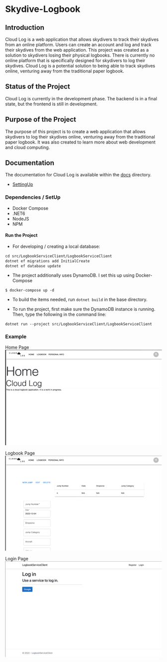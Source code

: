 # Skydive-Logbook

## Introduction

Cloud Log is a web application that allows skydivers to track their skydives from an online platform.
Users can create an account and log and track their skydives from the web application. This project
was created as a solution to skydivers losing their physical logbooks. There is currently no online
platform that is specifically designed for skydivers to log their skydives. Cloud Log is a potential
solution to being able to track skydives online, venturing away from the traditional paper logbook.

## Status of the Project

Cloud Log is currently in the development phase. The backend is in a final state, but the frontend
is still in development.

## Purpose of the Project

The purpose of this project is to create a web application
that allows skydivers to log their skydives online, venturing
away from the traditional paper logbook. It was also created
to learn more about web development and cloud computing.

## Documentation

The documentation for Cloud Log is available within the
[docs](docs) directory. 

- [SettingUp](docs/setting_up.md)


### Dependencies / SetUp

- Docker Compose
- .NET6
- NodeJS
- NPM

#### Run the Project

- For developing / creating a local database:

```shell
cd src/LogbookServiceClient/LogbookServiceClient
dotnet ef migrations add InitialCreate
dotnet ef database update
```

- The project additionally uses DynamoDB. I set this up using Docker-Compose

```shell
$ docker-compose up -d
```

- To build the items needed, run `dotnet build` in the base directory.

- To run the project, first make sure the DynamoDB instance is running.
Then, type the following in the command line:

```shell
dotnet run --project src/LogbookServiceClient/LogbookServiceClient
```


### Example

Home Page
![Home Page](./docs/resources/home_page.png)

Logbook Page
![Logbook Page](./docs/resources/logbook_page.png)

Login Page
![Login Page](./docs/resources/login_page.png)
